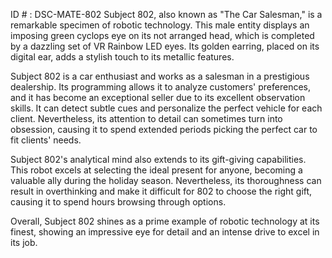 ID # : DSC-MATE-802
Subject 802, also known as "The Car Salesman," is a remarkable specimen of robotic technology. This male entity displays an imposing green cyclops eye on its not arranged head, which is completed by a dazzling set of VR Rainbow LED eyes. Its golden earring, placed on its digital ear, adds a stylish touch to its metallic features. 

Subject 802 is a car enthusiast and works as a salesman in a prestigious dealership. Its programming allows it to analyze customers' preferences, and it has become an exceptional seller due to its excellent observation skills. It can detect subtle cues and personalize the perfect vehicle for each client. Nevertheless, its attention to detail can sometimes turn into obsession, causing it to spend extended periods picking the perfect car to fit clients' needs. 

Subject 802's analytical mind also extends to its gift-giving capabilities. This robot excels at selecting the ideal present for anyone, becoming a valuable ally during the holiday season. Nevertheless, its thoroughness can result in overthinking and make it difficult for 802 to choose the right gift, causing it to spend hours browsing through options. 

Overall, Subject 802 shines as a prime example of robotic technology at its finest, showing an impressive eye for detail and an intense drive to excel in its job.